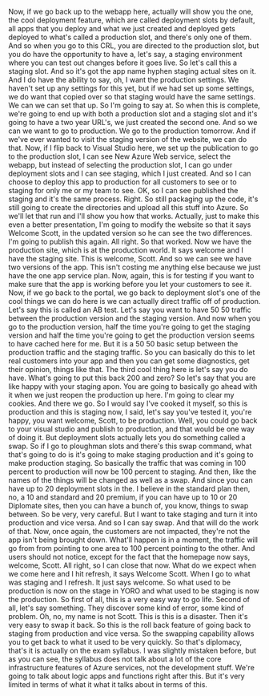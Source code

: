 Now, if we go back up to the webapp here, actually will show you the one, the cool deployment feature,
which are called deployment slots by default, all apps that you deploy and what we just created and
deployed gets deployed to what's called a production slot, and there's only one of them.
And so when you go to this CRL, you are directed to the production slot, but you do have the opportunity
to have a, let's say, a staging environment where you can test out changes before it goes live.
So let's call this a staging slot.
And so it's got the app name hyphen staging actual sites on it.
And I do have the ability to say, oh, I want the production settings.
We haven't set up any settings for this yet, but if we had set up some settings, we do want that copied
over so that staging would have the same settings.
We can we can set that up.
So I'm going to say at.
So when this is complete, we're going to end up with both a production slot and a staging slot and
it's going to have a two year URL's, we just created the second one.
And so we can we want to go to production.
We go to the production tomorrow.
And if we've ever wanted to visit the staging version of the website, we can do that.
Now, if I flip back to Visual Studio here, we set up the publication to go to the production slot,
I can see New Azure Web service, select the webapp, but instead of selecting the production slot,
I can go under deployment slots and I can see staging, which I just created.
And so I can choose to deploy this app to production for all customers to see or to staging for only
me or my team to see.
OK, so I can see published the staging and it's the same process.
Right.
So still packaging up the code, it's still going to create the directories and upload all this stuff
into Azure.
So we'll let that run and I'll show you how that works.
Actually, just to make this even a better presentation, I'm going to modify the website so that it
says Welcome Scott, in the updated version so he can see the two differences.
I'm going to publish this again.
All right.
So that worked.
Now we have the production site, which is at the production world.
It says welcome and I have the staging site.
This is welcome, Scott.
And so we can see we have two versions of the app.
This isn't costing me anything else because we just have the one app service plan.
Now, again, this is for testing if you want to make sure that the app is working before you let your
customers to see it.
Now, if we go back to the portal, we go back to deployment slot's one of the cool things we can do
here is we can actually direct traffic off of production.
Let's say this is called an AB test.
Let's say you want to have 50 50 traffic between the production version and the staging version.
And now when you go to the production version, half the time you're going to get the staging version
and half the time you're going to get the production version seems to have cached here for me.
But it is a 50 50 basic setup between the production traffic and the staging traffic.
So you can basically do this to let real customers into your app and then you can get some diagnostics,
get their opinion, things like that.
The third cool thing here is let's say you do have.
What's going to put this back 200 and zero?
So let's say that you are like happy with your staging apon.
You are going to basically go ahead with it when we just reopen the production up here.
I'm going to clear my cookies.
And there we go.
So I would say I've cooked it myself, so this is production and this is staging now, I said, let's
say you've tested it, you're happy, you want welcome, Scott, to be production.
Well, you could go back to your visual studio and publish to production, and that would be one way
of doing it.
But deployment slots actually lets you do something called a swap.
So if I go to ploughman slots and there's this swap command, what that's going to do is it's going
to make staging production and it's going to make production staging.
So basically the traffic that was coming in 100 percent to production will now be 100 percent to staging.
And then, like the names of the things will be changed as well as a swap.
And since you can have up to 20 deployment slots in the.
I believe in the standard plan then, no, a 10 and standard and 20 premium, if you can have up to
10 or 20 Diplomate sites, then you can have a bunch of, you know, things to swap between.
So be very, very careful.
But I want to take staging and turn it into production and vice versa.
And so I can say swap.
And that will do the work of that.
Now, once again, the customers are not impacted, they're not the app isn't being brought down.
What'll happen is in a moment, the traffic will go from from pointing to one area to 100 percent pointing
to the other.
And users should not notice, except for the fact that the homepage now says, welcome, Scott.
All right, so I can close that now.
What do we expect when we come here and I hit refresh, it says Welcome Scott.
When I go to what was staging and I refresh.
It just says welcome.
So what used to be production is now on the stage in YORO and what used to be staging is now the production.
So first of all, this is a very easy way to go life.
Second of all, let's say something.
They discover some kind of error, some kind of problem.
Oh, no, my name is not Scott.
This is this is a disaster.
Then it's very easy to swap it back.
So this is the roll back feature of going back to staging from production and vice versa.
So the swapping capability allows you to get back to what it used to be very quickly.
So that's diplomacy, that's it is actually on the exam syllabus.
I was slightly mistaken before, but as you can see, the syllabus does not talk about a lot of the
core infrastructure features of Azure services, not the development stuff.
We're going to talk about logic apps and functions right after this.
But it's very limited in terms of what it what it talks about in terms of this.
